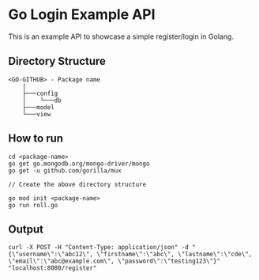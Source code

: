 # Go Login Example API
This is an example API to showcase a simple register/login in Golang.

## Directory Structure
    <GO-GITHUB> - Package name
        |
        ├───config
        │    └───db
        ├───model
        └───view

## How to run
    cd <package-name>
    go get go.mongodb.org/mongo-driver/mongo
    go get -u github.com/gorilla/mux
    
    // Create the above directory structure
    
    go mod init <package-name>
    go run roll.go
    
## Output
    curl -X POST -H "Content-Type: application/json" -d "{\"username\":\"abc12\", \"firstname\":\"abc\", \"lastname\":\"cde\", \"email\":\"abc@example.com\", \"password\":\"testing123\"}" "localhost:8080/register"
